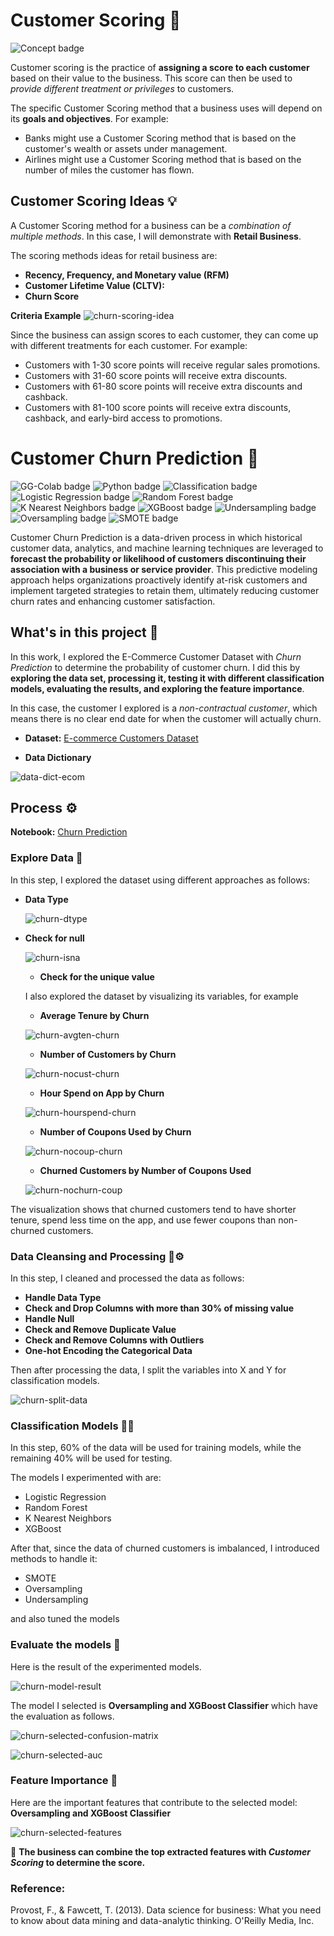 # Customer Scoring 🔎
![Concept badge](https://img.shields.io/badge/-Concept-blue.svg) 

Customer scoring is the practice of **assigning a score to each customer** based on their value to the business. This score can then be used to *provide different treatment or privileges* to customers.

The specific Customer Scoring method that a business uses will depend on its **goals and objectives**. For example:

* Banks might use a Customer Scoring method that is based on the customer's wealth or assets under management.
* Airlines might use a Customer Scoring method that is based on the number of miles the customer has flown.

## Customer Scoring Ideas 💡

A Customer Scoring method for a business can be a *combination of multiple methods*. In this case, I will demonstrate with **Retail Business**.  

The scoring methods ideas for retail business are: 

* **Recency, Frequency, and Monetary value (RFM)**
* **Customer Lifetime Value (CLTV):**
* **Churn Score**

**Criteria Example** 
  ![churn-scoring-idea](./churn-scoring-idea.png)

Since the business can assign scores to each customer, they can come up with different treatments for each customer. For example:

* Customers with 1-30 score points will receive regular sales promotions.
* Customers with 31-60 score points will receive extra discounts.
* Customers with 61-80 score points will receive extra discounts and cashback.
* Customers with 81-100 score points will receive extra discounts, cashback, and early-bird access to promotions. 



# Customer Churn Prediction 🔎
![GG-Colab badge](https://img.shields.io/badge/-Google--Colab-blue.svg) ![Python badge](https://img.shields.io/badge/-Python-green.svg) ![Classification badge](https://img.shields.io/badge/-Classification-orange.svg) ![Logistic Regression badge](https://img.shields.io/badge/-Logistic--Regression-orange.svg) ![Random Forest badge](https://img.shields.io/badge/-Random--Forest-orange.svg) ![K Nearest Neighbors badge](https://img.shields.io/badge/-K--Nearest--Neighbors-orange.svg) ![XGBoost badge](https://img.shields.io/badge/-XGBoost-orange.svg) 
![Undersampling badge](https://img.shields.io/badge/-Undersampling-orange.svg) ![Oversampling badge](https://img.shields.io/badge/-Oversampling-orange.svg) ![SMOTE badge](https://img.shields.io/badge/-SMOTE-orange.svg)

Customer Churn Prediction is a data-driven process in which historical customer data, analytics, and machine learning techniques are leveraged to **forecast the probability or likelihood of customers discontinuing their association with a business or service provider**. This predictive modeling approach helps organizations proactively identify at-risk customers and implement targeted strategies to retain them, ultimately reducing customer churn rates and enhancing customer satisfaction.


## What's in this project 💼
In this work, I explored the E-Commerce Customer Dataset with *Churn Prediction* to determine the probability of customer churn. I did this by **exploring the data set, processing it, testing it with different classification models, evaluating the results, and exploring the feature importance**.

In this case, the customer I explored is a *non-contractual customer*, which means there is no clear end date for when the customer will actually churn.

* **Dataset:** [E-commerce Customers Dataset](https://github.com/Wkan19/MADT8101-Customer-Analytics/blob/main/Customer%20Scoring%20and%20Basic%20Churn%20Prediction/EcommerceCust.csv)

* **Data Dictionary**

 ![data-dict-ecom](./data-dict-ecom.png)


## Process ⚙️
**Notebook:** [Churn Prediction](https://github.com/Wkan19/MADT8101-Customer-Analytics/blob/main/Customer%20Scoring%20and%20Basic%20Churn%20Prediction/GitHub_Churn_Prediction.ipynb)

### Explore Data 🔦

In this step, I explored the dataset using different approaches as follows: 

* **Data Type**
  
   ![churn-dtype](./churn-dtype.png)

* **Check for null**

   ![churn-isna](./churn-isna.png)

  * **Check for the unique value**

  I also explored the dataset by visualizing its variables, for example

  * **Average Tenure by Churn**
 
   ![churn-avgten-churn](./churn-avgten-churn.png)

  * **Number of Customers by Churn**

   ![churn-nocust-churn](./churn-nocust-churn.png)

  * **Hour Spend on App by Churn**
 
  ![churn-hourspend-churn](./churn-hourspend-churn.png)

  * **Number of Coupons Used by Churn**
  
  ![churn-nocoup-churn](./churn-nocoup-churn.png)

  * **Churned Customers by Number of Coupons Used**
 
  ![churn-nochurn-coup](./churn-nochurn-coup.png)
  
    
The visualization shows that churned customers tend to have shorter tenure, spend less time on the app, and use fewer coupons than non-churned customers.

### Data Cleansing and Processing 🧹⚙️

In this step, I cleaned and processed the data as follows: 

* **Handle Data Type**
* **Check and Drop Columns with more than 30% of missing value**
* **Handle Null**
* **Check and Remove Duplicate Value**
* **Check and Remove Columns with Outliers**
* **One-hot Encoding the Categorical Data**

Then after processing the data, I split the variables into X and Y for classification models. 

  ![churn-split-data](./churn-split-data.png)


### Classification Models 🧩🔧

In this step, 60% of the data will be used for training models, while the remaining 40% will be used for testing. 

The models I experimented with are: 

* Logistic Regression
* Random Forest
* K Nearest Neighbors
* XGBoost

After that, since the data of churned customers is imbalanced, I introduced methods to handle it: 

* SMOTE
* Oversampling
* Undersampling

and also tuned the models 

### Evaluate the models 🎯

Here is the result of the experimented models.

  ![churn-model-result](./churn-model-result.png)

The model I selected is  **Oversampling and XGBoost Classifier** which have the evaluation as follows. 

 ![churn-selected-confusion-matrix](./churn-selected-confusion-matrix.png)

  ![churn-selected-auc](./churn-selected-auc.png)


### Feature Importance 🏅

Here are the important features that contribute to the selected model:  **Oversampling and XGBoost Classifier** 

 ![churn-selected-features](./churn-selected-features.png)
 

📌 **The business can combine the top extracted features with *Customer Scoring* to determine the score.**


### Reference:
Provost, F., & Fawcett, T. (2013). Data science for business: What you need to know about data mining and data-analytic thinking. O'Reilly Media, Inc.

